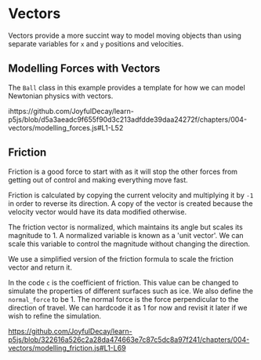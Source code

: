 # Vectors

Vectors provide a more succint way to model moving objects than using separate variables for `x` and `y` positions and velocities.


## Modelling Forces with Vectors

The `Ball` class in this example provides a template for how we can model Newtonian physics with vectors.

ihttps://github.com/JoyfulDecay/learn-p5js/blob/d5a3aeadc9f655f90d3c213adfdde39daa24272f/chapters/004-vectors/modelling_forces.js#L1-L52


## Friction

Friction is a good force to start with as it will stop the other forces from getting out of control and making everything move fast.

Friction is calculated by copying the current velocity and multiplying it by `-1` in order to reverse its direction.  A copy of the vector is created because the velocity vector would have its data modified otherwise.

The friction vector is normalized, which maintains its angle but scales its magnitude to 1.  A normalized variable is known as a 'unit vector'.  We can scale this variable to control the magnitude without changing the direction.

We use a simplified version of the friction formula to scale the friction vector and return it.

In the code `c` is the coefficient of friction.  This value can be changed to simulate the properties of different surfaces such as ice.  We also define the `normal_force` to be 1.  The normal force is the force perpendicular to the direction of travel.  We can hardcode it as 1 for now and revisit it later if we wish to refine the simulation.

https://github.com/JoyfulDecay/learn-p5js/blob/322616a526c2a28da474663e7c87c5dc8a97f241/chapters/004-vectors/modelling_friction.js#L1-L69
